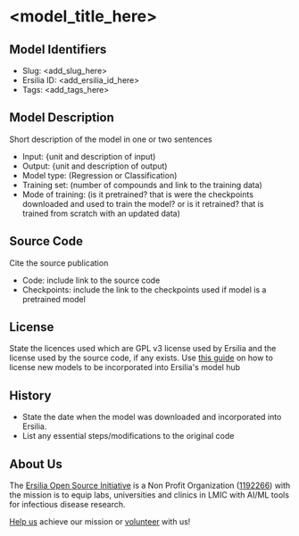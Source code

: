# <model_title_here>

## Model Identifiers

- Slug: <add_slug_here>
- Ersilia ID: <add_ersilia_id_here>
- Tags: <add_tags_here>

## Model Description

Short description of the model in one or two sentences

- Input: {unit and description of input)
- Output: {unit and description of output)
- Model type: (Regression or Classification)
- Training set: (number of compounds and link to the training data)
- Mode of training: (is it pretrained? that is were the checkpoints downloaded and used to train the model? or is it retrained? that is trained from scratch with an updated data)

## Source Code

Cite the source publication

- Code: include link to the source code
- Checkpoints: include the link to the checkpoints used if model is a pretrained model

## License

State the licences used which are GPL v3 license used by Ersilia and the license used by the source code, if any exists. Use [this guide]() on how to license new models to be incorporated into Ersilia's model hub

## History

- State the date when the model was downloaded and incorporated into Ersilia.
- List any essential steps/modifications to the original code

## About Us

The [Ersilia Open Source Initiative](https://ersilia.io) is a Non Profit Organization ([1192266](https://register-of-charities.charitycommission.gov.uk/charity-search/-/charity-details/5170657/full-print)) with the mission is to equip labs, universities and clinics in LMIC with AI/ML tools for infectious disease research.

[Help us](https://www.ersilia.io/donate) achieve our mission or [volunteer](https://www.ersilia.io/volunteer) with us!
